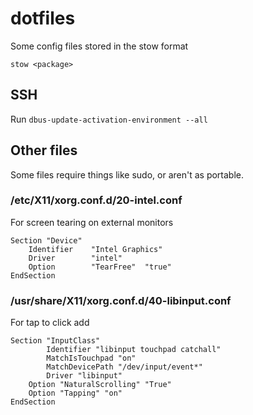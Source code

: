 # dotfiles

Some config files stored in the stow format

`stow <package>`

## SSH

Run `dbus-update-activation-environment --all`

## Other files

Some files require things like sudo, or aren't as portable.

### /etc/X11/xorg.conf.d/20-intel.conf

For screen tearing on external monitors

```xf86conf
Section "Device"
    Identifier    "Intel Graphics"
    Driver        "intel"
    Option        "TearFree"  "true"
EndSection
```

### /usr/share/X11/xorg.conf.d/40-libinput.conf

For tap to click add

```xf86conf
Section "InputClass"
        Identifier "libinput touchpad catchall"
        MatchIsTouchpad "on"
        MatchDevicePath "/dev/input/event*"
        Driver "libinput"
	Option "NaturalScrolling" "True"
	Option "Tapping" "on"
EndSection
```
